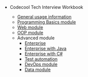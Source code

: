 * Codecool Tech Interview Workbook

    * [General usage information](/)
    * [Programming Basics module](docs/module_progbasics.md)
    * [Web module](docs/module_web_with_python.md)
    * [OOP module](docs/module_oop.md)
    * Advanced module
        * [Enterprise](docs/module_advanced_enterprise_general.md)
        * [Enterprise with Java](docs/module_advanced_enterprise_java.md)
        * [Enterprise with C#](docs/module_advanced_enterprise_csharp.md)
        * [Test automation](docs/module_advanced_test_automation.md)
        * [DevOps module](docs/module_advanced_devops.md)
        * [Data module](docs/module_advanced_data.md)
